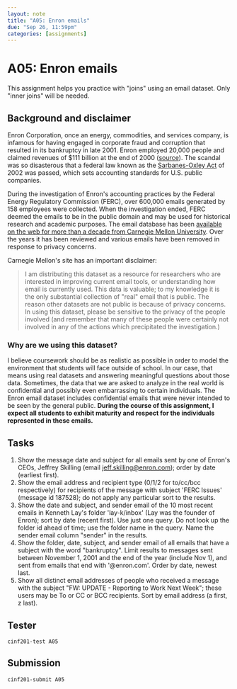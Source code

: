 ```yaml
---
layout: note
title: "A05: Enron emails"
due: "Sep 26, 11:59pm"
categories: [assignments]
---
```


# A05: Enron emails

This assignment helps you practice with "joins" using an email dataset. Only "inner joins" will be needed.

## Background and disclaimer

Enron Corporation, once an energy, commodities, and services company, is infamous for having engaged in corporate fraud and corruption that resulted in its bankruptcy in late 2001. Enron employed 20,000 people and claimed revenues of $111 billion at the end of 2000 ([source](https://en.wikipedia.org/wiki/Enron)). The scandal was so disasterous that a federal law known as the [Sarbanes-Oxley Act](https://en.wikipedia.org/wiki/Sarbanes%E2%80%93Oxley_Act) of 2002 was passed, which sets accounting standards for U.S. public companies.

During the investigation of Enron's accounting practices by the Federal Energy Regulatory Commission (FERC), over 600,000 emails generated by 158 employees were collected. When the investigation ended, FERC deemed the emails to be in the public domain and may be used for historical research and academic purposes. The email database has been [available on the web for more than a decade from Carnegie Mellon University](https://www.cs.cmu.edu/~./enron/). Over the years it has been reviewed and various emails have been removed in response to privacy concerns.

Carnegie Mellon's site has an important disclaimer:

> I am distributing this dataset as a resource for researchers who are interested in improving current email tools, or understanding how email is currently used. This data is valuable; to my knowledge it is the only substantial collection of "real" email that is public. The reason other datasets are not public is because of privacy concerns. In using this dataset, please be sensitive to the privacy of the people involved (and remember that many of these people were certainly not involved in any of the actions which precipitated the investigation.)

### Why are we using this dataset?

I believe coursework should be as realistic as possible in order to model the environment that students will face outside of school. In our case, that means using real datasets and answering meaningful questions about those data. Sometimes, the data that we are asked to analyze in the real world is confidential and possibly even embarrassing to certain individuals. The Enron email dataset includes confidential emails that were never intended to be seen by the general public. **During the course of this assignment, I expect all students to exhibit maturity and respect for the individuals represented in these emails.**

## Tasks

1. Show the message date and subject for all emails sent by one of Enron's CEOs, Jeffrey Skilling (email jeff.skilling@enron.com); order by date (earliest first).
2. Show the email address and recipient type (0/1/2 for to/cc/bcc respectively) for recipients of the message with subject 'FERC Issues' (message id 187528); do not apply any particular sort to the results.
3. Show the date and subject, and sender email of the 10 most recent emails in Kenneth Lay's folder 'lay-k/inbox' (Lay was the founder of Enron); sort by date (recent first). Use just one query. Do not look up the folder id ahead of time; use the folder name in the query. Name the sender email column "sender" in the results.
4. Show the folder, date, subject, and sender email of all emails that have a subject with the word "bankruptcy". Limit results to messages sent between November 1, 2001 and the end of the year (include Nov 1), and sent from emails that end with '@enron.com'. Order by date, newest last.
5. Show all distinct email addresses of people who received a message with the subject "FW: UPDATE - Reporting to Work Next Week"; these users may be To or CC or BCC recipients. Sort by email address (a first, z last).

## Tester

~~~
cinf201-test A05
~~~

## Submission

~~~
cinf201-submit A05
~~~



